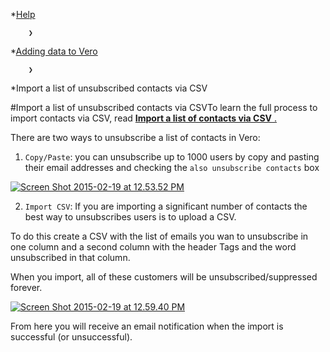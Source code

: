 *[Help](/help)

        ❯
        
*[Adding data to Vero](/help/adding-data-to-vero)

        ❯
        
*Import a list of unsubscribed contacts via CSV
    
#Import a list of unsubscribed contacts via CSVTo learn the full process to import contacts via CSV, read 
[**Import a list of contacts via CSV**
.](http://www.getvero.com/help/adding-data-to-vero/import-a-list-of-contacts-via-csv/)

There are two ways to unsubscribe a list of contacts in Vero:

1. `Copy/Paste`: you can unsubscribe up to 1000 users by copy and pasting their email addresses and checking the `also unsubscribe contacts` box

[![Screen Shot 2015-02-19 at 12.53.52 PM](https://www.getvero.com/wp-content/uploads/2015/02/Screen-Shot-2015-02-19-at-12.53.52-PM.png)](http://www.getvero.com/wp-content/uploads/2015/02/Screen-Shot-2015-02-19-at-12.53.52-PM.png)

2. `Import CSV`: If you are importing a significant number of contacts the best way to unsubscribes users is to upload a CSV.

To do this create a CSV with the list of emails you wan to unsubscribe in one column and a second column with the header 
Tags and the word 
unsubscribed in that column.

When you import, all of these customers will be unsubscribed/suppressed forever.

[![Screen Shot 2015-02-19 at 12.59.40 PM](https://www.getvero.com/wp-content/uploads/2015/02/Screen-Shot-2015-02-19-at-12.59.40-PM.png)](http://www.getvero.com/wp-content/uploads/2015/02/Screen-Shot-2015-02-19-at-12.59.40-PM.png)

From here you will receive an email notification when the import is successful (or unsuccessful).